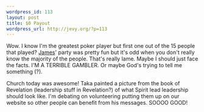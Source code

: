 ```yaml
--- 
wordpress_id: 113
layout: post
title: $0 Payout
wordpress_url: http://jevy.org/?p=113
---
```

Wow.  I know I'm the greatest poker player but first one out of the 15 people that played?  <a href="http://www.livejournal.com/users/skofz/">James</a>' party was pretty fun but it's odd when you don't really know the majority of the people.  That's really lame.  Maybe I should just face the facts.  I'M A TERRIBLE GAMBLER.  Or maybe God's trying to tell me something (?).

Church today was awesome!  Taka painted a picture from the book of Revelation (leadership stuff in Revelation?) of what Spirit lead leadership should look like.  I'm debating on volunteering putting them up on our website so other people can benefit from his messages.  SOOOO GOOD!
